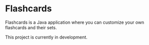 # Flashcards

Flashcards is a Java application where you can customize your own flashcards and their sets.

This project is currently in development.